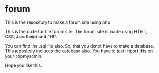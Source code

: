 # forum
This is the repository to make a forum site using php. 

This is the code for the forum site.
The forum site is made using HTML, CSS, JavaScript and PHP.

You can find the .sql file also. So, that you donot have to make a database. This repository includes the database also. You have to just import this on your phpmyadmin. 

Hope you like this.
